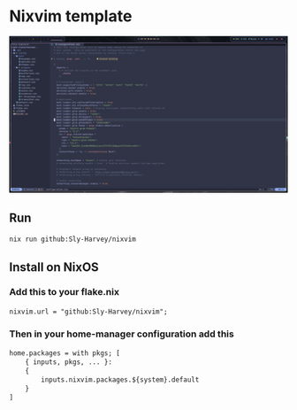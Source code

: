 # Nixvim template

![Screenshot](./preview.png)

## Run
```bash
nix run github:Sly-Harvey/nixvim
```

## Install on NixOS
### Add this to your flake.nix
```
nixvim.url = "github:Sly-Harvey/nixvim";
```
### Then in your home-manager configuration add this
```
home.packages = with pkgs; [
    { inputs, pkgs, ... }:
    {
        inputs.nixvim.packages.${system}.default
    }
]
```
